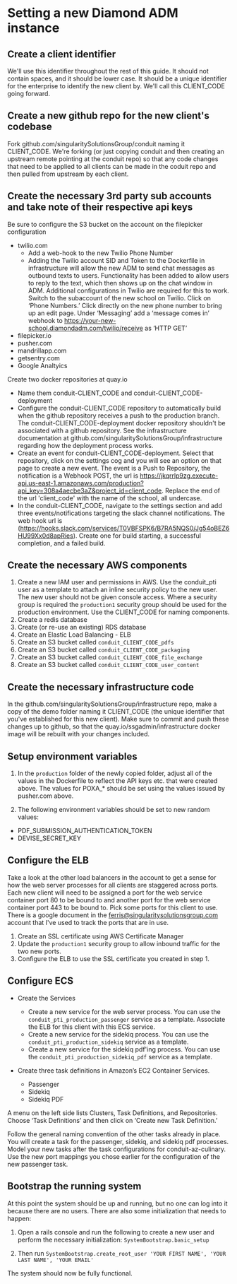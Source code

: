 Setting a new Diamond ADM instance
===

Create a client identifier
---
We'll use this identifier throughout the rest of this guide. It should not contain spaces, and it should be lower case. It should be a unique identifier for the enterprise to identify the new client by. We'll call this CLIENT_CODE going forward.

Create a new github repo for the new client's codebase
---
Fork github.com/singularitySolutionsGroup/conduit naming it CLIENT_CODE. We're forking (or just copying conduit and then creating an upstream remote pointing at the conduit repo) so that any code changes that need to be applied to all clients can be made in the coduit repo and then pulled from upstream by each client.

Create the necessary 3rd party sub accounts and take note of their respective api keys
---
Be sure to configure the S3 bucket on the account on the filepicker configuration

* twilio.com
  * Add a web-hook to the new Twilio Phone Number
  * Adding the Twilio account SID and Token to the Dockerfile in infrastructure will allow the new ADM to send chat messages as outbound texts to users. Functionality has been added to allow users to reply to the text, which then shows up on the chat window in ADM. Additional configurations in Twilio are required for this to work. Switch to the subaccount of the new school on Twilio. Click on ‘Phone Numbers.’ Click directly on the new phone number to bring up an edit page. Under ‘Messaging’ add a ‘message comes in’ webhook to https://your-new-school.diamondadm.com/twilio/receive as ‘HTTP GET’
* filepicker.io
* pusher.com
* mandrillapp.com
* getsentry.com
* Google Analtyics

Create two docker repositories at quay.io
* Name them conduit-CLIENT_CODE and conduit-CLIENT_CODE-deployment
* Configure the conduit-CLIENT_CODE repository to automatically build when the github repository receives a push to the production branch. The conduit-CLIENT_CODE-deployment docker repository shouldn't be associated with a github repository. See the infrastructure documentation at github.com/singularitySolutionsGroup/infrastructure regarding how the deployment process works. 
* Create an event for conduit-CLIENT_CODE-deployment. Select that repository, click on the settings cog and you will see an option on that page to create a new event. The event is a Push to Repository, the notification is a Webhook POST, the url is https://jkqrrlp9zg.execute-api.us-east-1.amazonaws.com/production?api_key=308a4aecbe3aZ&project_id=client_code. Replace the end of the url 'client_code' with the name of the school, all undercase.
* In the conduit-CLIENT_CODE, navigate to the settings section and add three events/notifications targeting the slack channel notifications. The web hook url is (https://hooks.slack.com/services/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). Create one for build starting, a successful completion, and a failed build.

Create the necessary AWS components
---
1) Create a new IAM user and permissions in AWS. Use the conduit_pti user as a template to attach an inline security policy to the new user. The new user should not be given console access. Where a security group is required the `production1` security group should be used for the production environment. Use the CLIENT_CODE for naming components.
2) Create a redis database
3) Create (or re-use an existing) RDS database
4) Create an Elastic Load Balancing - ELB
5) Create an S3 bucket called `conduit_CLIENT_CODE_pdfs`
6) Create an S3 bucket called `conduit_CLIENT_CODE_packaging`
7) Create an S3 bucket called `conduit_CLIENT_CODE_file_exchange`
8) Create an S3 bucket called `conduit_CLIENT_CODE_user_content`

Create the necessary infrastructure code
---
In the github.com/singularitySolutionsGroup/infrastructure repo, make a copy of the demo folder naming it CLIENT_CODE (the unique identifier that you've established for this new client). Make sure to commit and push these changes up to github, so that the quay.io/ssgadmin/infrastructure docker image will be rebuilt with your changes included.

Setup environment variables
---
1) In the `production` folder of the newly copied folder, adjust all of the values in the Dockerfile to reflect the API keys etc. that were created above. The values for POXA_* should be set using the values issued by pusher.com above.

2) The following environment variables should be set to new random values:
* PDF_SUBMISSION_AUTHENTICATION_TOKEN
* DEVISE_SECRET_KEY

Configure the ELB
---
Take a look at the other load balancers in the account to get a sense for how the web server processes for all clients are staggered across ports. Each new client will need to be assigned a port for the web service container port 80 to be bound to and another port for the web service container port 443 to be bound to. Pick some ports for this client to use. There is a google document in the ferris@singularitysolutionsgroup.com account that I've used to track the ports that are in use.
1) Create an SSL certificate using AWS Certificate Manager
2) Update the `production1` security group to allow inbound traffic for the two new ports. 
3) Configure the ELB to use the SSL certificate you created in step 1.

Configure ECS
---
* Create the Services
  * Create a new service for the web server process. You can use the `conduit_pti_production_passenger` service as a template. Associate the ELB for this client with this ECS service.
  * Create a new service for the sidekiq process. You can use the `conduit_pti_production_sidekiq` service as a template.
  * Create a new service for the sidekiq pdf'ing process. You can use the `conduit_pti_production_sidekiq_pdf` service as a template.

* Create three task definitions in Amazon’s EC2 Container Services.
  * Passenger
  * Sidekiq
  * Sidekiq PDF

A menu on the left side lists Clusters, Task Definitions, and Repositories. Choose ‘Task Definitions’ and then click on ‘Create new Task Definition.’

Follow the general naming convention of the other tasks already in place. You will create a task for the passenger, sidekiq, and sidekiq pdf processes. Model your new tasks after the task configurations for conduit-az-culinary. Use the new port mappings you chose earlier for the configuration of the new passenger task.

Bootstrap the running system
---
At this point the system should be up and running, but no one can log into it because there are no users. There are also some initialization that needs to happen: 

1) Open a rails console and run the following to create a new user and perform the necessary initialization:
`SystemBootstrap.basic_setup`

2) Then run `SystemBootstrap.create_root_user 'YOUR FIRST NAME', 'YOUR LAST NAME', 'YOUR EMAIL'`

The system should now be fully functional. 

